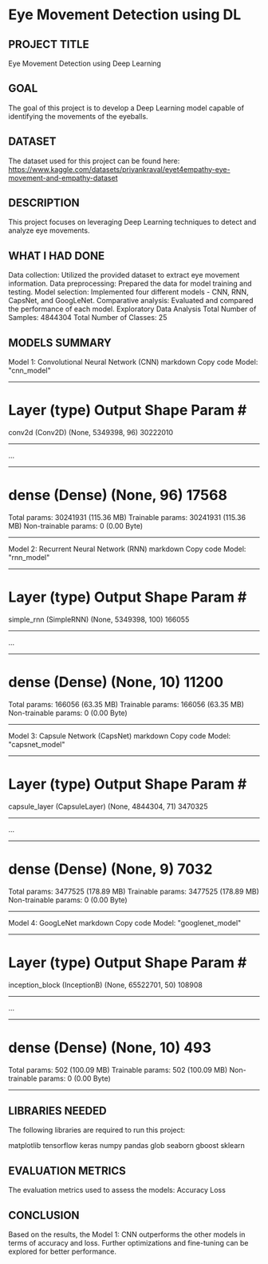 # Eye Movement Detection using DL

## PROJECT TITLE

Eye Movement Detection using Deep Learning

## GOAL

The goal of this project is to develop a Deep Learning model capable of identifying the movements of the eyeballs.

## DATASET

The dataset used for this project can be found here: https://www.kaggle.com/datasets/priyankraval/eyet4empathy-eye-movement-and-empathy-dataset

## DESCRIPTION

This project focuses on leveraging Deep Learning techniques to detect and analyze eye movements.

## WHAT I HAD DONE

Data collection: Utilized the provided dataset to extract eye movement information.
Data preprocessing: Prepared the data for model training and testing.
Model selection: Implemented four different models - CNN, RNN, CapsNet, and GoogLeNet.
Comparative analysis: Evaluated and compared the performance of each model.
Exploratory Data Analysis
Total Number of Samples: 4844304
Total Number of Classes: 25

## MODELS SUMMARY
Model 1: Convolutional Neural Network (CNN)
markdown
Copy code
Model: "cnn_model"
_________________________________________________________________
Layer (type)                 Output Shape              Param #   
=================================================================
conv2d (Conv2D)              (None, 5349398, 96)    30222010 
_________________________________________________________________
...
_________________________________________________________________
dense (Dense)                (None, 96)             17568 
=================================================================
Total params: 30241931 (115.36 MB)
Trainable params: 30241931 (115.36 MB)
Non-trainable params: 0 (0.00 Byte)
_________________________________________________________________
Model 2: Recurrent Neural Network (RNN)
markdown
Copy code
Model: "rnn_model"
_________________________________________________________________
Layer (type)                 Output Shape              Param #   
=================================================================
simple_rnn (SimpleRNN)      (None, 5349398, 100)    166055 
_________________________________________________________________
...
_________________________________________________________________
dense (Dense)                (None, 10)             11200
=================================================================
Total params: 166056 (63.35 MB)
Trainable params: 166056 (63.35 MB)
Non-trainable params: 0 (0.00 Byte)
_________________________________________________________________
Model 3: Capsule Network (CapsNet)
markdown
Copy code
Model: "capsnet_model"
_________________________________________________________________
Layer (type)                 Output Shape              Param #   
=================================================================
capsule_layer (CapsuleLayer) (None, 4844304, 71)    3470325
_________________________________________________________________
...
_________________________________________________________________
dense (Dense)                (None, 9)              7032
=================================================================
Total params: 3477525 (178.89 MB)
Trainable params: 3477525 (178.89 MB)
Non-trainable params: 0 (0.00 Byte)
_________________________________________________________________
Model 4: GoogLeNet
markdown
Copy code
Model: "googlenet_model"
_________________________________________________________________
Layer (type)                 Output Shape              Param #   
=================================================================
inception_block (InceptionB) (None, 65522701, 50)    108908
_________________________________________________________________
...
_________________________________________________________________
dense (Dense)                (None, 10)             493
=================================================================
Total params: 502 (100.09 MB)
Trainable params: 502 (100.09 MB)
Non-trainable params: 0 (0.00 Byte)
_________________________________________________________________

## LIBRARIES NEEDED
The following libraries are required to run this project:

matplotlib
tensorflow
keras
numpy
pandas
glob
seaborn
gboost
sklearn

## EVALUATION METRICS
The evaluation metrics used to assess the models:
Accuracy
Loss

## CONCLUSION
Based on the results, the Model 1: CNN outperforms the other models in terms of accuracy and loss. Further optimizations and fine-tuning can be explored for better performance.